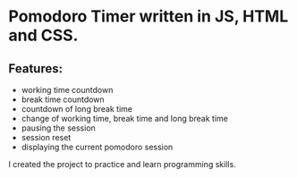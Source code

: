 # Pomodoro Timer written in JS, HTML and CSS.

## Features:
- working time countdown
- break time countdown
- countdown of long break time
- change of working time, break time and long break time
- pausing the session
- session reset
- displaying the current pomodoro session

I created the project to practice and learn programming skills.
